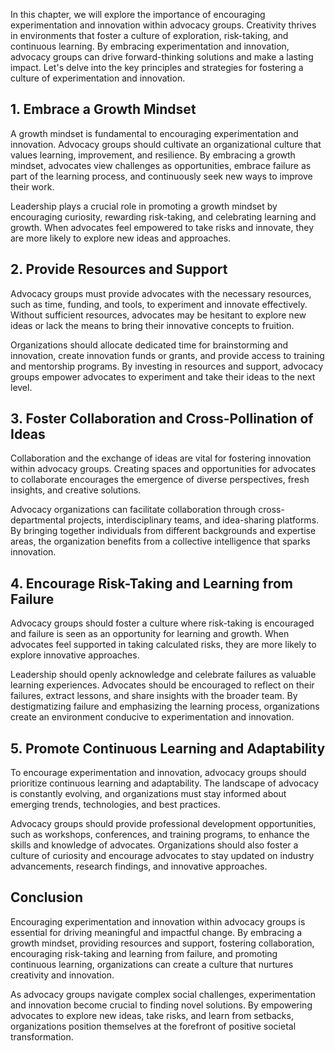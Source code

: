 
In this chapter, we will explore the importance of encouraging experimentation and innovation within advocacy groups. Creativity thrives in environments that foster a culture of exploration, risk-taking, and continuous learning. By embracing experimentation and innovation, advocacy groups can drive forward-thinking solutions and make a lasting impact. Let's delve into the key principles and strategies for fostering a culture of experimentation and innovation.

## 1\. Embrace a Growth Mindset

A growth mindset is fundamental to encouraging experimentation and innovation. Advocacy groups should cultivate an organizational culture that values learning, improvement, and resilience. By embracing a growth mindset, advocates view challenges as opportunities, embrace failure as part of the learning process, and continuously seek new ways to improve their work.

Leadership plays a crucial role in promoting a growth mindset by encouraging curiosity, rewarding risk-taking, and celebrating learning and growth. When advocates feel empowered to take risks and innovate, they are more likely to explore new ideas and approaches.

## 2\. Provide Resources and Support

Advocacy groups must provide advocates with the necessary resources, such as time, funding, and tools, to experiment and innovate effectively. Without sufficient resources, advocates may be hesitant to explore new ideas or lack the means to bring their innovative concepts to fruition.

Organizations should allocate dedicated time for brainstorming and innovation, create innovation funds or grants, and provide access to training and mentorship programs. By investing in resources and support, advocacy groups empower advocates to experiment and take their ideas to the next level.

## 3\. Foster Collaboration and Cross-Pollination of Ideas

Collaboration and the exchange of ideas are vital for fostering innovation within advocacy groups. Creating spaces and opportunities for advocates to collaborate encourages the emergence of diverse perspectives, fresh insights, and creative solutions.

Advocacy organizations can facilitate collaboration through cross-departmental projects, interdisciplinary teams, and idea-sharing platforms. By bringing together individuals from different backgrounds and expertise areas, the organization benefits from a collective intelligence that sparks innovation.

## 4\. Encourage Risk-Taking and Learning from Failure

Advocacy groups should foster a culture where risk-taking is encouraged and failure is seen as an opportunity for learning and growth. When advocates feel supported in taking calculated risks, they are more likely to explore innovative approaches.

Leadership should openly acknowledge and celebrate failures as valuable learning experiences. Advocates should be encouraged to reflect on their failures, extract lessons, and share insights with the broader team. By destigmatizing failure and emphasizing the learning process, organizations create an environment conducive to experimentation and innovation.

## 5\. Promote Continuous Learning and Adaptability

To encourage experimentation and innovation, advocacy groups should prioritize continuous learning and adaptability. The landscape of advocacy is constantly evolving, and organizations must stay informed about emerging trends, technologies, and best practices.

Advocacy groups should provide professional development opportunities, such as workshops, conferences, and training programs, to enhance the skills and knowledge of advocates. Organizations should also foster a culture of curiosity and encourage advocates to stay updated on industry advancements, research findings, and innovative approaches.

## Conclusion

Encouraging experimentation and innovation within advocacy groups is essential for driving meaningful and impactful change. By embracing a growth mindset, providing resources and support, fostering collaboration, encouraging risk-taking and learning from failure, and promoting continuous learning, organizations can create a culture that nurtures creativity and innovation.

As advocacy groups navigate complex social challenges, experimentation and innovation become crucial to finding novel solutions. By empowering advocates to explore new ideas, take risks, and learn from setbacks, organizations position themselves at the forefront of positive societal transformation.
